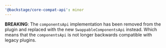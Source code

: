 ```yaml
---
'@backstage/core-compat-api': minor
---
```


**BREAKING**: The `componentsApi` implementation has been removed from the plugin and replaced with the new `SwappableComponentsApi` instead. Which means that the `componentsApi` is not longer backwards compatible with legacy plugins.
